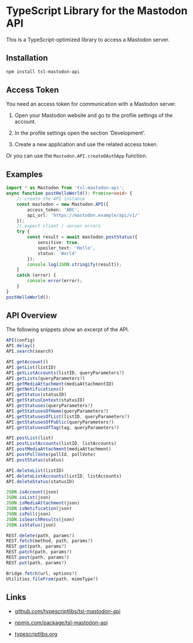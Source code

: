 TypeScript Library for the Mastodon API
=======================================

This is a TypeScript-optimized library to access a Mastodon server.



Installation
------------

```sh
npm install tsl-mastodon-api
```



Access Token
------------

You need an access token for communication with a Mastodon server.

1. Open your Mastodon website and go to the profile settings of the account.

2. In the profile settings open the section 'Development'.

3. Create a new application and use the related access token.

Or you can use the `Mastodon.API.createOAuthApp` function.



Examples
--------

```ts
import * as Mastodon from 'tsl-mastodon-api';
async function postHelloWorld(): Promise<void> {
    // create the API instance
    const mastodon = new Mastodon.API({
        access_token: 'ABC',
        api_url: 'https://mastodon.example/api/v1/'
    });
    // expect client / server errors
    try {
        const result = await mastodon.postStatus({
            sensitive: true,
            spoiler_text: 'Hello',
            status: 'World'
        });
        console.log(JSON.stringify(result));
    }
    catch (error) {
        console.error(error);
    }
}
postHelloWorld();
```



API Overview
------------

The following snippets show an excerpt of the API.

```TypeScript
API(config)
API.delay()
API.search(search)

API.getAccount()
API.getList(listID)
API.getListAccounts(listID, queryParameters?)
API.getLists(queryParameters?)
API.getMediaAttachment(mediaAttachmentID)
API.getNotifications()
API.getStatus(statusID)
API.getStatusContext(statusID)
API.getStatuses(queryParameters?)
API.getStatusesOfHome(queryParameters?)
API.getStatusesOfList(listID, queryParameters?)
API.getStatusesOfPublic(queryParameters?)
API.getStatusesOfTag(tag, queryParameters?)

API.postList(list)
API.postListAccounts(listID, listAccounts)
API.postMediaAttachment(mediaAttachment)
API.postPollVote(pollId, pollVote)
API.postStatus(status)

API.deleteList(listID)
API.deleteListAccounts(listID, listAccounts)
API.deleteStatus(statusID)
```

```TypeScript
JSON.isAccount(json)
JSON.isList(json)
JSON.isMediaAttachment(json)
JSON.isNotification(json)
JSON.isPoll(json)
JSON.isSearchResults(json)
JSON.isStatus(json)
```

```TypeScript
REST.delete(path, params?)
REST.fetch(method, path, params?)
REST.get(path, params?)
REST.patch(path, params?)
REST.post(path, params?)
REST.put(path, params?)
```

```TypeScript
Bridge.fetch(url, options?)
Utilities.fileFrom(path, mimeType?)
```



Links
-----

* [github.com/typescriptlibs/tsl-mastodon-api](https://github.com/typescriptlibs/tsl-mastodon-api/releases)

* [npmjs.com/package/tsl-mastodon-api](https://www.npmjs.com/package/tsl-mastodon-api)

* [typescriptlibs.org](https://typescriptlibs.org/)
